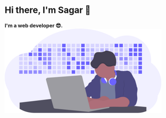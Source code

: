 # Hi there, I'm Sagar 👋

### I'm a web developer :sunglasses:. ![Web Developer](https://github.com/seeprogramming/seeprogramming/blob/master/undraw_developer_activity_bv83.svg)
<!--
**seeprogramming/seeprogramming** is a ✨ _special_ ✨ repository because its `README.md` (this file) appears on your GitHub profile.

Here are some ideas to get you started:

- 🔭 I’m currently working on ...
- 🌱 I’m currently learning ...
- 👯 I’m looking to collaborate on ...
- 🤔 I’m looking for help with ...
- 💬 Ask me about ...
- 📫 How to reach me: ...
- 😄 Pronouns: ...
- ⚡ Fun fact: ...
-->
